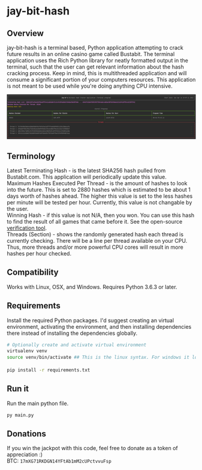 # jay-bit-hash
## Overview
jay-bit-hash is a terminal based, Python application attempting to crack future results in an online casino game called Bustabit. The terminal application uses the Rich Python library for neatly formatted output in the terminal, such that the user can get relevant information about the hash cracking process. Keep in mind, this is multithreaded application and will consume a significant portion of your computers resources. This application is not meant to be used while you're doing anything CPU intensive.  

![Terminal](https://github.com/Jay-ArBrouillard/jay-bit-hash/blob/master/terminal.PNG?raw=true)

## Terminology
Latest Terminating Hash - is the latest SHA256 hash pulled from Bustabit.com. This application will periodically update this value.  
Maximum Hashes Executed Per Thread - is the amount of hashes to look into the future. This is set to 2880 hashes which is estimated to be about 1 days worth of hashes ahead. The higher this value is set to the less hashes per minute will be tested per hour. Currently, this value is not changable by the user.  
Winning Hash - if this value is not N/A, then you won. You can use this hash to find the result of all games that came before it. See the open-source [verification tool](https://jsfiddle.net/Dexon95/2fmuxLza/show).  
Threads (Section) - shows the randomly generated hash each thread is currently checking. There will be a line per thread available on your CPU. Thus, more threads and/or more powerful CPU cores will result in more hashes per hour checked.  

## Compatibility
Works with Linux, OSX, and Windows. Requires Python 3.6.3 or later.

## Requirements
Install the required Python packages. I'd suggest creating an virtual environment, activating the environment, and then installing dependencies there instead of installing the dependencies globally.

```sh
# Optionally create and activate virtual environment
virtualenv venv
source venv/bin/activate ## This is the linux syntax. For windows it look something like: venv\Scripts\activate

pip install -r requirements.txt
```

## Run it
Run the main python file.
```sh
py main.py
```

## Donations
If you win the jackpot with this code, feel free to donate as a token of appreciation :)  
BTC: `17mXG71RKDGN14YFtAb1mM2cUPctvvuFsp`
